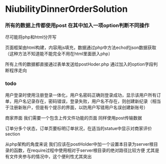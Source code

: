 # NiubilityDinnerOrderSolution
### 所有的数据上传都使用post 在其中加入一项option判断不同操作

尽可能将php和html分开写

页面框架由html构建，内容用js填充，数据通过php中方法echo的json数据获取（这种方法不知道能不能完全不用在html里面嵌入php）

所有上传的数据都直接通过表单发送给postHoder.php 通过加入的option字段判断程序走向

### todo

用户登录时使用注册登录一体化，用户名密码正确则登录成功，显示该用户所有订单，用户名记录存在，密码错误，登录失败，用户名不存在，则创建新纪录（相当于注册新账户，但是有个提示的界面，以防用户写错用户名误创建新账号）

商家界面 我们需要一个包含上传文件功能的页面 同样使用post传输数据

订单分多个状态，订单页要标明订单状况，在适当的statue中显示对商家评价section



从php架构的角度来说 我们应该在postHolder中加一个设置本目录为server根目录的函数，在require过程中使用相对于server根目录的绝对路径比较方便 尤其是有文件夹参与的情况中，这个便利性尤其突出